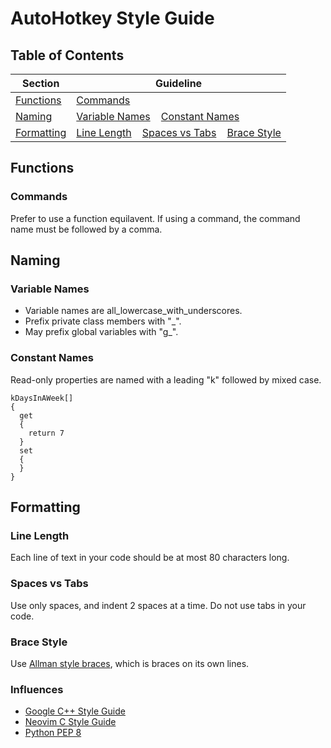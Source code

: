 # AutoHotkey Style Guide

## Table of Contents

Section | Guideline
--------|----------
[Functions](#functions) | [Commands](#commands)
[Naming](#naming) | [Variable Names](#variable-names)    [Constant Names](#constant-names)
[Formatting](#formatting) | [Line Length](#line-length)    [Spaces vs Tabs](#spaces-vs-tabs)    [Brace Style](#brace-style)

## Functions

### Commands

Prefer to use a function equilavent. If using a command, the command name must be followed by a comma.

## Naming

### Variable Names

* Variable names are all_lowercase_with_underscores.  
* Prefix private class members with "\_".  
* May prefix global variables with "g_".

### Constant Names

Read-only properties are named with a leading "k" followed by mixed case.

    kDaysInAWeek[]
    {
      get
      {
        return 7
      }
      set
      {
      }
    }

## Formatting

### Line Length

Each line of text in your code should be at most 80 characters long.

### Spaces vs Tabs

Use only spaces, and indent 2 spaces at a time. Do not use tabs in your code.

### Brace Style

Use [Allman style braces](https://en.wikipedia.org/wiki/Indent_style#Allman_style), which is braces on its own lines.

### Influences

* [Google C++ Style Guide](https://google.github.io/styleguide/cppguide.html)
* [Neovim C Style Guide](https://neovim.io/develop/style-guide.xml)
* [Python PEP 8](https://www.python.org/dev/peps/pep-0008/)
